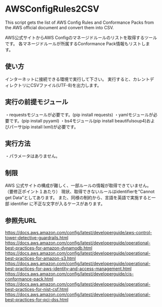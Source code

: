 # AWSConfigRules2CSV
This script gets the list of AWS Config Rules and Conformance Packs from the AWS official document and convert them into CSV.

AWS公式サイトからAWS Configのマネージドルールのリストを取得するツールです。
各マネージドルールが所属するConformance Pack情報もリストします。

## 使い方
インターネットに接続できる環境で実行して下さい。
実行すると、カレントディレクトリにCSVファイル(UTF-8)を出力します。

## 実行の前提モジュール
・requestsモジュールが必要です。(pip install requests)
・yamlモジュールが必要です。(pip install pyyaml)
・bs4モジュール(pip install beautifulsoup4)およびパーサ(pip install lxml)が必要です。

## 実行方法
・パラメータはありません。

## 制限
AWS 公式サイトの構成が難しく、一部ルールの情報が取得できていません。（要修正ポイント１あたり）
現状、取得できないルールはidentifierを"Cannot get Data"としてあります。
また、同様の制約から、言語を英語で実施すると一部 identifier に不正な文字が入るケースがあります。

## 参照先URL
https://docs.aws.amazon.com/config/latest/developerguide/aws-control-tower-detective-guardrails.html
https://docs.aws.amazon.com/config/latest/developerguide/operational-best-practices-for-amazon-dynamodb.html
https://docs.aws.amazon.com/config/latest/developerguide/operational-best-practices-for-amazon-s3.html
https://docs.aws.amazon.com/config/latest/developerguide/operational-best-practices-for-aws-identity-and-access-management.html
https://docs.aws.amazon.com/config/latest/developerguide/cis-conformance-pack.html
https://docs.aws.amazon.com/config/latest/developerguide/operational-best-practices-for-nist-csf.html
https://docs.aws.amazon.com/config/latest/developerguide/operational-best-practices-for-pci-dss.html

